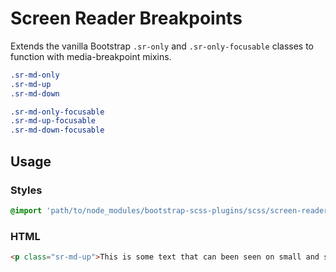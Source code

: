 # Screen Reader Breakpoints

Extends the vanilla Bootstrap `.sr-only` and `.sr-only-focusable` classes to function with media-breakpoint mixins.

```scss
.sr-md-only
.sr-md-up
.sr-md-down

.sr-md-only-focusable
.sr-md-up-focusable
.sr-md-down-focusable
```

## Usage

### Styles

```scss
@import 'path/to/node_modules/bootstrap-scss-plugins/scss/screen-reader-breakpoints';
```

### HTML

```html
<p class="sr-md-up">This is some text that can been seen on small and smaller screens.</p>
```
